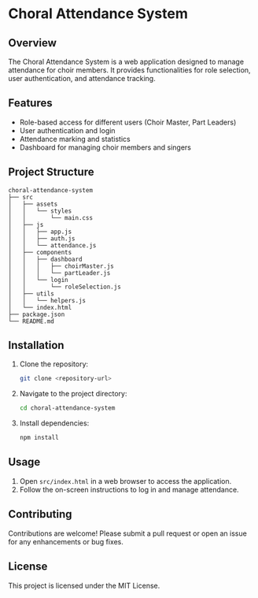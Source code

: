 # Choral Attendance System

## Overview
The Choral Attendance System is a web application designed to manage attendance for choir members. It provides functionalities for role selection, user authentication, and attendance tracking.

## Features
- Role-based access for different users (Choir Master, Part Leaders)
- User authentication and login
- Attendance marking and statistics
- Dashboard for managing choir members and singers

## Project Structure
```
choral-attendance-system
├── src
│   ├── assets
│   │   └── styles
│   │       └── main.css
│   ├── js
│   │   ├── app.js
│   │   ├── auth.js
│   │   └── attendance.js
│   ├── components
│   │   ├── dashboard
│   │   │   ├── choirMaster.js
│   │   │   └── partLeader.js
│   │   └── login
│   │       └── roleSelection.js
│   ├── utils
│   │   └── helpers.js
│   └── index.html
├── package.json
└── README.md
```

## Installation
1. Clone the repository:
   ```bash
   git clone <repository-url>
   ```
2. Navigate to the project directory:
   ```bash
   cd choral-attendance-system
   ```
3. Install dependencies:
   ```bash
   npm install
   ```

## Usage
1. Open `src/index.html` in a web browser to access the application.
2. Follow the on-screen instructions to log in and manage attendance.

## Contributing
Contributions are welcome! Please submit a pull request or open an issue for any enhancements or bug fixes.

## License
This project is licensed under the MIT License.